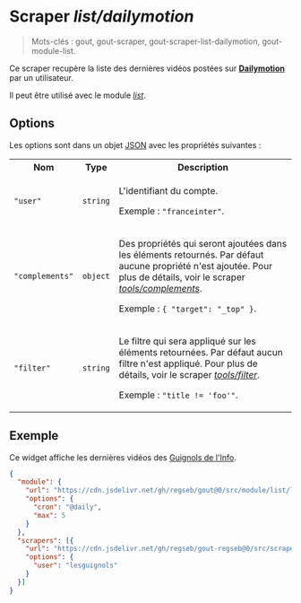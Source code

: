 # Scraper _list/dailymotion_

> Mots-clés : gout, gout-scraper, gout-scraper-list-dailymotion,
> gout-module-list.

Ce scraper recupère la liste des dernières vidéos postées sur
[**Dailymotion**](https://www.dailymotion.com/fr) par un utilisateur.

Il peut être utilisé avec le module
[_list_](https://github.com/regseb/gout/tree/HEAD/src/module/list#readme).

## Options

Les options sont dans un objet
[JSON](https://www.json.org/json-fr.html "JavaScript Object Notation") avec les
propriétés suivantes :

<table>
  <tr>
    <th>Nom</th>
    <th>Type</th>
    <th>Description</th>
  </tr>
  <tr>
    <td><code>"user"</code></td>
    <td><code>string</code></td>
    <td>
      <p>
        L'identifiant du compte.
      </p>
      <p>
        Exemple : <code>"franceinter"</code>.
      </p>
    </td>
  </tr>
  <tr>
    <td><code>"complements"</code></td>
    <td><code>object</code></td>
    <td>
      <p>
        Des propriétés qui seront ajoutées dans les éléments retournés. Par
        défaut aucune propriété n'est ajoutée. Pour plus de détails, voir le
        scraper
        <a href="https://github.com/regseb/gout/tree/HEAD/src/scraper/tools/complements#readme"><em>tools/complements</em></a>.
      </p>
      <p>
        Exemple : <code>{ "target": "_top" }</code>.
      </p>
    </td>
  </tr>
  <tr>
    <td><code>"filter"</code></td>
    <td><code>string</code></td>
    <td>
      <p>
        Le filtre qui sera appliqué sur les éléments retournées. Par défaut
        aucun filtre n'est appliqué. Pour plus de détails, voir le scraper
        <a href="https://github.com/regseb/gout/tree/HEAD/src/scraper/tools/filter#readme"><em>tools/filter</em></a>.
      </p>
      <p>
        Exemple : <code>"title != 'foo'"</code>.
      </p>
    </td>
  </tr>
</table>

## Exemple

Ce widget affiche les dernières vidéos des [Guignols de
l'Info](https://www.dailymotion.com/lesguignols).

```JSON
{
  "module": {
    "url": "https://cdn.jsdelivr.net/gh/regseb/gout@0/src/module/list/list.js",
    "options": {
      "cron": "@daily",
      "max": 5
    }
  },
  "scrapers": [{
    "url": "https://cdn.jsdelivr.net/gh/regseb/gout-regseb@0/src/scraper/list/dailymotion/dailymotion.js",
    "options": {
      "user": "lesguignols"
    }
  }]
}
```
